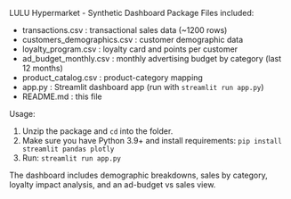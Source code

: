 
LULU Hypermarket - Synthetic Dashboard Package
Files included:
- transactions.csv : transactional sales data (~1200 rows)
- customers_demographics.csv : customer demographic data
- loyalty_program.csv : loyalty card and points per customer
- ad_budget_monthly.csv : monthly advertising budget by category (last 12 months)
- product_catalog.csv : product-category mapping
- app.py : Streamlit dashboard app (run with `streamlit run app.py`)
- README.md : this file

Usage:
1. Unzip the package and `cd` into the folder.
2. Make sure you have Python 3.9+ and install requirements: `pip install streamlit pandas plotly`
3. Run: `streamlit run app.py`

The dashboard includes demographic breakdowns, sales by category, loyalty impact analysis, and an ad-budget vs sales view.

